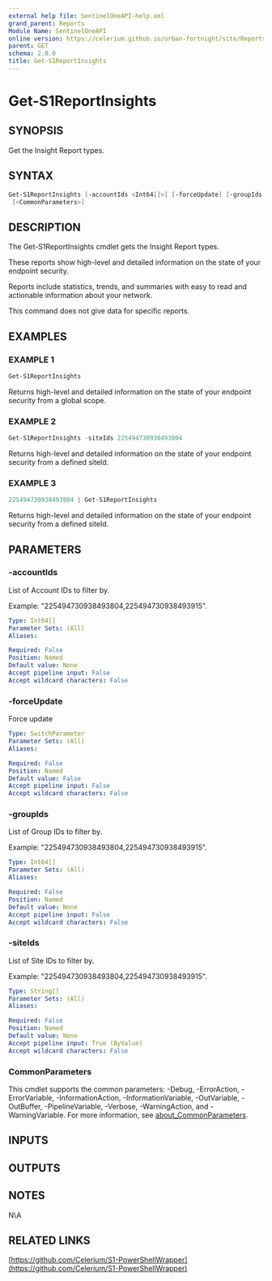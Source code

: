 ```yaml
---
external help file: SentinelOneAPI-help.xml
grand_parent: Reports
Module Name: SentinelOneAPI
online version: https://celerium.github.io/urban-fortnight/site/Reports/Get-S1ReportInsights.html
parent: GET
schema: 2.0.0
title: Get-S1ReportInsights
---
```


# Get-S1ReportInsights

## SYNOPSIS
Get the Insight Report types.

## SYNTAX

```powershell
Get-S1ReportInsights [-accountIds <Int64[]>] [-forceUpdate] [-groupIds <Int64[]>] [-siteIds <String[]>]
 [<CommonParameters>]
```

## DESCRIPTION
The Get-S1ReportInsights cmdlet gets the Insight Report types.

These reports show high-level and detailed information on the state of your
endpoint security.

Reports include statistics, trends, and summaries with easy to read and actionable
information about your network.

This command does not give data for specific reports.

## EXAMPLES

### EXAMPLE 1
```powershell
Get-S1ReportInsights
```

Returns high-level and detailed information on the state of your endpoint security
from a global scope.

### EXAMPLE 2
```powershell
Get-S1ReportInsights -siteIds 225494730938493804
```

Returns high-level and detailed information on the state of your endpoint security
from a defined siteId.

### EXAMPLE 3
```powershell
225494730938493804 | Get-S1ReportInsights
```

Returns high-level and detailed information on the state of your endpoint security
from a defined siteId.

## PARAMETERS

### -accountIds
List of Account IDs to filter by.

Example: "225494730938493804,225494730938493915".

```yaml
Type: Int64[]
Parameter Sets: (All)
Aliases:

Required: False
Position: Named
Default value: None
Accept pipeline input: False
Accept wildcard characters: False
```

### -forceUpdate
Force update

```yaml
Type: SwitchParameter
Parameter Sets: (All)
Aliases:

Required: False
Position: Named
Default value: False
Accept pipeline input: False
Accept wildcard characters: False
```

### -groupIds
List of Group IDs to filter by.

Example: "225494730938493804,225494730938493915".

```yaml
Type: Int64[]
Parameter Sets: (All)
Aliases:

Required: False
Position: Named
Default value: None
Accept pipeline input: False
Accept wildcard characters: False
```

### -siteIds
List of Site IDs to filter by.

Example: "225494730938493804,225494730938493915".

```yaml
Type: String[]
Parameter Sets: (All)
Aliases:

Required: False
Position: Named
Default value: None
Accept pipeline input: True (ByValue)
Accept wildcard characters: False
```

### CommonParameters
This cmdlet supports the common parameters: -Debug, -ErrorAction, -ErrorVariable, -InformationAction, -InformationVariable, -OutVariable, -OutBuffer, -PipelineVariable, -Verbose, -WarningAction, and -WarningVariable. For more information, see [about_CommonParameters](http://go.microsoft.com/fwlink/?LinkID=113216).

## INPUTS

## OUTPUTS

## NOTES
N\A

## RELATED LINKS

[https://github.com/Celerium/S1-PowerShellWrapper](https://github.com/Celerium/S1-PowerShellWrapper)

